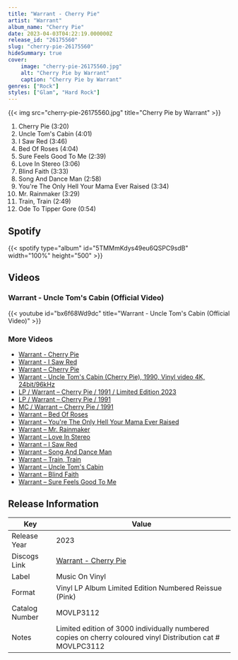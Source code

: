 ```yaml
---
title: "Warrant - Cherry Pie"
artist: "Warrant"
album_name: "Cherry Pie"
date: 2023-04-03T04:22:19.000000Z
release_id: "26175560"
slug: "cherry-pie-26175560"
hideSummary: true
cover:
    image: "cherry-pie-26175560.jpg"
    alt: "Cherry Pie by Warrant"
    caption: "Cherry Pie by Warrant"
genres: ["Rock"]
styles: ["Glam", "Hard Rock"]
---
```


{{< img src="cherry-pie-26175560.jpg" title="Cherry Pie by Warrant" >}}

<!-- section break -->

1. Cherry Pie (3:20)
2. Uncle Tom's Cabin (4:01)
3. I Saw Red (3:46)
4. Bed Of Roses (4:04)
5. Sure Feels Good To Me (2:39)
6. Love In Stereo (3:06)
7. Blind Faith (3:33)
8. Song And Dance Man (2:58)
9. You're The Only Hell Your Mama Ever Raised (3:34)
10. Mr. Rainmaker (3:29)
11. Train, Train (2:49)
12. Ode To Tipper Gore (0:54)

<!-- section break -->


## Spotify
{{< spotify type="album" id="5TMMmKdys49eu6QSPC9sdB" width="100%" height="500" >}}



## Videos
### Warrant - Uncle Tom's Cabin (Official Video)
{{< youtube id="bx6f68Wd9dc" title="Warrant - Uncle Tom's Cabin (Official Video)" >}}<br>

### More Videos

- [Warrant - Cherry Pie](https://www.youtube.com/watch?v=OjyZKfdwlng)
- [Warrant - I Saw Red](https://www.youtube.com/watch?v=3dh79Ggx9Js)
- [Warrant – Cherry Pie](https://www.youtube.com/watch?v=Lf3pEwlJ5pw)
- [Warrant - Uncle Tom's Cabin (Cherry Pie), 1990, Vinyl video 4K, 24bit/96kHz](https://www.youtube.com/watch?v=AlmKZnX_sVY)
- [LP / Warrant ‎– Cherry Pie / 1991 / Limited Edition 2023](https://www.youtube.com/watch?v=4DeZd955ggE)
- [LP / Warrant ‎– Cherry Pie / 1991](https://www.youtube.com/watch?v=1mYXpdj5fGQ)
- [MC / Warrant – Cherry Pie / 1991](https://www.youtube.com/watch?v=0Gc_-ZPpesM)
- [Warrant – Bed Of Roses](https://www.youtube.com/watch?v=W48heMOeW1c)
- [Warrant – You're The Only Hell Your Mama Ever Raised](https://www.youtube.com/watch?v=3jvd5LL__7w)
- [Warrant – Mr. Rainmaker](https://www.youtube.com/watch?v=13V2oQ92No0)
- [Warrant – Love In Stereo](https://www.youtube.com/watch?v=HPnpYGLjrBw)
- [Warrant – I Saw Red](https://www.youtube.com/watch?v=PJ60M7UXCig)
- [Warrant – Song And Dance Man](https://www.youtube.com/watch?v=Mnrg0BlzeM4)
- [Warrant – Train, Train](https://www.youtube.com/watch?v=jci8rDnicJA)
- [Warrant – Uncle Tom's Cabin](https://www.youtube.com/watch?v=iTcYXkGWK_0)
- [Warrant – Blind Faith](https://www.youtube.com/watch?v=QGB_J4OEk6c)
- [Warrant – Sure Feels Good To Me](https://www.youtube.com/watch?v=KCL2ZWA_yE0)


## Release Information
|  Key           | Value                                                |
| ---------------| ---------------------------------------------------- |
| Release Year   | 2023                                   |
| Discogs Link   | [Warrant - Cherry Pie](https://www.discogs.com/release/26175560-Warrant-Cherry-Pie) |
| Label          | Music On Vinyl |
| Format         | Vinyl LP Album Limited Edition Numbered Reissue (Pink) |
| Catalog Number | MOVLP3112 |
| Notes | Limited edition of 3000 individually numbered copies on cherry coloured vinyl  Distribution cat # MOVLPC3112 |
